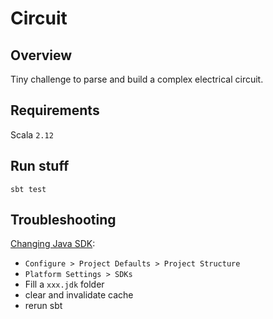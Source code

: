 # Circuit

## Overview

Tiny challenge to parse and build a complex electrical circuit.

## Requirements

Scala `2.12`

## Run stuff

`sbt test`

## Troubleshooting

[Changing Java SDK](https://github.com/codepath/android_guides/wiki/Setting-up-IntelliJ-IDEA):
- `Configure > Project Defaults > Project Structure`
- `Platform Settings > SDKs`
- Fill a `xxx.jdk` folder
- clear and invalidate cache
- rerun sbt
